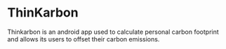 # ThinKarbon
Thinkarbon is an android app used to calculate personal carbon footprint and allows its users to offset their carbon emissions. 
